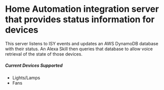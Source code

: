 Home Automation integration server that provides status information for devices
=========================================

This server listens to ISY events and updates an AWS DynamoDB database with their
status.  An Alexa Skill then queries that database to allow voice retrieval of the
state of those devices.

##### Current Devices Supported
- Lights/Lamps
- Fans
